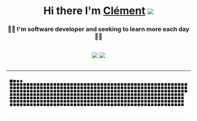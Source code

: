 <h1 align="center">Hi there I'm <a href="https://igorcbraz.engineer/">Clément</a> <img src="https://github.com/TheDudeThatCode/TheDudeThatCode/raw/master/Assets/Hi.gif" width="5%"></h1>
<h3 align="center"> 👨‍💻 I'm software developer and seeking to learn more each day 👨‍💻</h3>

<br>

<div align="center">
  <img height="160em" src="https://github-readme-stats.vercel.app/api?username=cIementg&show_icons=true&theme=blueberry&rank_icon=github" style="max-width:100%;">
  <img height="160em" src="https://github-readme-stats.vercel.app/api/top-langs/?username=cIementg&layout=compact&theme=blueberry&hide=php" style="max-width:100%;">
</div>

<br>



<hr>
<p align="center">

  ![Snake animation](https://github.com/Igorcbraz/Igorcbraz/blob/output/github-contribution-grid-snake.svg)
  
